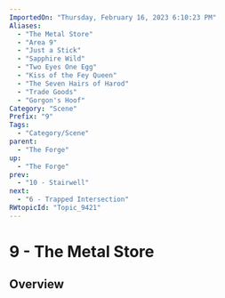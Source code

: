 ```yaml
---
ImportedOn: "Thursday, February 16, 2023 6:10:23 PM"
Aliases:
  - "The Metal Store"
  - "Area 9"
  - "Just a Stick"
  - "Sapphire Wild"
  - "Two Eyes One Egg"
  - "Kiss of the Fey Queen"
  - "The Seven Hairs of Harod"
  - "Trade Goods"
  - "Gorgon's Hoof"
Category: "Scene"
Prefix: "9"
Tags:
  - "Category/Scene"
parent:
  - "The Forge"
up:
  - "The Forge"
prev:
  - "10 - Stairwell"
next:
  - "6 - Trapped Intersection"
RWtopicId: "Topic_9421"
---
```

# 9 - The Metal Store
## Overview
